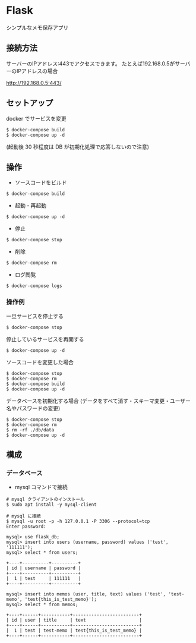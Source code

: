 # Flask

シンプルなメモ保存アプリ

## 接続方法

サーバーのIPアドレス:443でアクセスできます。
たとえば192.168.0.5がサーバーのIPアドレスの場合

http://192.168.0.5:443/

## セットアップ


docker でサービスを変更

```
$ docker-compose build
$ docker-compose up -d
```

(起動後 30 秒程度は DB が初期化処理で応答しないので注意)

## 操作

- ソースコードをビルド

```
$ docker-compose build
```

- 起動・再起動

```
$ docker-compose up -d
```

- 停止

```
$ docker-compose stop
```

- 削除

```
$ docker-compose rm
```

- ログ閲覧

```
$ docker-compose logs
```

### 操作例

一旦サービスを停止する

```
$ docker-compose stop
```

停止しているサービスを再開する

```
$ docker-compose up -d
```

ソースコードを変更した場合

```
$ docker-compose stop
$ docker-compose rm
$ docker-compose build
$ docker-compose up -d
```

データベースを初期化する場合 (データをすべて消す・スキーマ変更・ユーザー名やパスワードの変更)

```
$ docker-compose stop
$ docker-compose rm
$ rm -rf ./db/data
$ docker-compose up -d
```

## 構成

### データベース

- mysql コマンドで接続

```
# mysql クライアントのインストール
$ sudo apt install -y mysql-client

# mysql に接続
$ mysql -u root -p -h 127.0.0.1 -P 3306 --protocol=tcp
Enter password:
```

```
mysql> use flask_db;
mysql> insert into users (username, password) values ('test', '111111');
mysql> select * from users;

+----+----------+----------+
| id | username | password |
+----+----------+----------+
|  1 | test     | 111111   |
+----+----------+----------+

mysql> insert into memos (user, title, text) values ('test', 'test-memo', 'test{this_is_test_memo}');
mysql> select * from memos;

+----+------+-----------+-------------------------+
| id | user | title     | text                    |
+----+------+-----------+-------------------------+
|  1 | test | test-memo | test{this_is_test_memo} |
+----+------+-----------+-------------------------+
```
